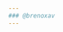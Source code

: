 ```yaml
---
### @brenoxav
---
```


<!--
**brenoxav/brenoxav** is a ✨ _special_ ✨ repository because its `README.md` (this file) appears on your GitHub profile.

Here are some ideas to get you started:

- 🔭 I’m currently working on ...
- 🌱 I’m currently learning HTML, CSS, Javascript, Ruby.
- 👯 I’m looking to collaborate on ...
- 🤔 I’m looking for help with ...
- 💬 Ask me about ...
- 📫 How to reach me: brenoxav@gmail.com
- 😄 Pronouns: He/Him
- ⚡ Fun fact: ...
-->

